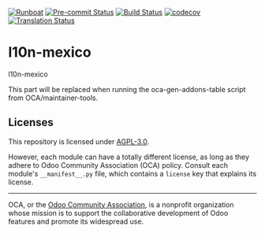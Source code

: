 
[![Runboat](https://img.shields.io/badge/runboat-Try%20me-875A7B.png)](https://runboat.odoo-community.org/builds?repo=OCA/l10n-mexico&target_branch=18.0)
[![Pre-commit Status](https://github.com/OCA/l10n-mexico/actions/workflows/pre-commit.yml/badge.svg?branch=18.0)](https://github.com/OCA/l10n-mexico/actions/workflows/pre-commit.yml?query=branch%3A18.0)
[![Build Status](https://github.com/OCA/l10n-mexico/actions/workflows/test.yml/badge.svg?branch=18.0)](https://github.com/OCA/l10n-mexico/actions/workflows/test.yml?query=branch%3A18.0)
[![codecov](https://codecov.io/gh/OCA/l10n-mexico/branch/18.0/graph/badge.svg)](https://codecov.io/gh/OCA/l10n-mexico)
[![Translation Status](https://translation.odoo-community.org/widgets/l10n-mexico-18-0/-/svg-badge.svg)](https://translation.odoo-community.org/engage/l10n-mexico-18-0/?utm_source=widget)

<!-- /!\ do not modify above this line -->

# l10n-mexico

l10n-mexico

<!-- /!\ do not modify below this line -->

<!-- prettier-ignore-start -->

[//]: # (addons)

This part will be replaced when running the oca-gen-addons-table script from OCA/maintainer-tools.

[//]: # (end addons)

<!-- prettier-ignore-end -->

## Licenses

This repository is licensed under [AGPL-3.0](LICENSE).

However, each module can have a totally different license, as long as they adhere to Odoo Community Association (OCA)
policy. Consult each module's `__manifest__.py` file, which contains a `license` key
that explains its license.

----
OCA, or the [Odoo Community Association](http://odoo-community.org/), is a nonprofit
organization whose mission is to support the collaborative development of Odoo features
and promote its widespread use.
